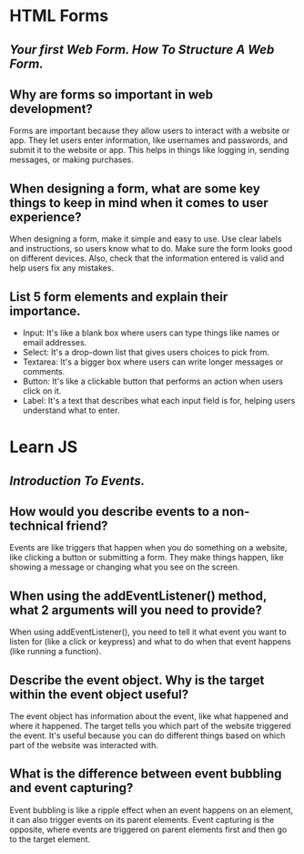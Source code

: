 # HTML Forms

## *Your first Web Form. How To Structure A Web Form.*

## Why are forms so important in web development?

Forms are important because they allow users to interact with a website or app. They let users enter information, like usernames and passwords, and submit it to the website or app. This helps in things like logging in, sending messages, or making purchases.

## When designing a form, what are some key things to keep in mind when it comes to user experience?

When designing a form, make it simple and easy to use. Use clear labels and instructions, so users know what to do. Make sure the form looks good on different devices. Also, check that the information entered is valid and help users fix any mistakes.

## List 5 form elements and explain their importance.

- Input: It's like a blank box where users can type things like names or email addresses.
- Select: It's a drop-down list that gives users choices to pick from.
- Textarea: It's a bigger box where users can write longer messages or comments.
- Button: It's like a clickable button that performs an action when users click on it.
- Label: It's a text that describes what each input field is for, helping users understand what to enter.

# Learn JS

## *Introduction To Events.*


## How would you describe events to a non-technical friend?

Events are like triggers that happen when you do something on a website, like clicking a button or submitting a form. They make things happen, like showing a message or changing what you see on the screen.

## When using the addEventListener() method, what 2 arguments will you need to provide?

When using addEventListener(), you need to tell it what event you want to listen for (like a click or keypress) and what to do when that event happens (like running a function).

## Describe the event object. Why is the target within the event object useful?

The event object has information about the event, like what happened and where it happened. The target tells you which part of the website triggered the event. It's useful because you can do different things based on which part of the website was interacted with.

## What is the difference between event bubbling and event capturing?

Event bubbling is like a ripple effect when an event happens on an element, it can also trigger events on its parent elements. Event capturing is the opposite, where events are triggered on parent elements first and then go to the target element.